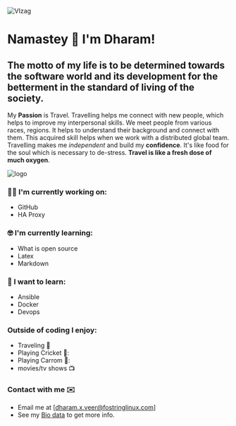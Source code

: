 ![VIzag](http://www.regionalculture.com/wp-content/uploads/2020/07/tirupathi.jpg)

# Namastey 🙏 I'm Dharam!
## The motto of my life is to be determined towards the software world and its development for the betterment in the standard of living of the society.

My **Passion** is Travel. Travelling helps me connect with new people, which helps to improve my interpersonal skills. We meet people from various races, regions. It helps to understand their background and connect with them. 
This acquired skill helps when we work with a distributed global team. Travelling makes me *independent* and build my **confidence**. It's like food for the soul which is necessary to de-stress. **Travel is like a fresh dose of much  oxygen**.

![logo](https://www.zdnet.com/a/hub/i/2019/09/29/48b231e1-e790-446c-899a-e5f53296387f/tux.png)

 ### :technologist: I'm currently working on:
 
 - GitHub
 - HA Proxy 

### :nerd_face: I'm currently learning:
 
 - What is open source
 - Latex
 - Markdown

### :thinking: I want to learn:

 - Ansible
 - Docker
 - Devops
 
### Outside of coding I enjoy:
 
 - Traveling :train:
 - Playing Cricket 🏏:
 - Playing Carrom 🔳:
 - movies/tv shows :tv:

### Contact with me ✉️
 - Email me at [dharam.x.veer@fostringlinux.com]
 - See my [Bio data](https://github.com/dharam-dot/my.passion.md/blob/main/my.passion.md) to get more info.
 
 





